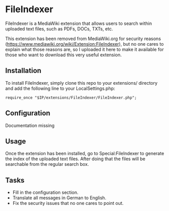 FileIndexer
===========

FileIndexer is a MediaWiki extension that allows users to search within uploaded text files, such as PDFs, DOCs, TXTs, etc.

This extension has been removed from MediaWiki.org for security reasons (https://www.mediawiki.org/wiki/Extension:FileIndexer), but no one cares to explain what those reasons are, so I uploaded it here to make it available for those who want to download this very useful extension.

Installation
------------
To install FileIndexer, simply clone this repo to your extensions/ directory and add the following line to your LocalSettings.php:

	require_once "$IP/extensions/FileIndexer/FileIndexer.php";

Configuration
-------------
Documentation missing

Usage
-----
Once the extension has been installed, go to Special:FileIndexer to generate the index of the uploaded text files. After doing that the files will be searchable from the regular search box.

Tasks
-----
* Fill in the configuration section.
* Translate all messages in German to English.
* Fix the security issues that no one cares to point out.